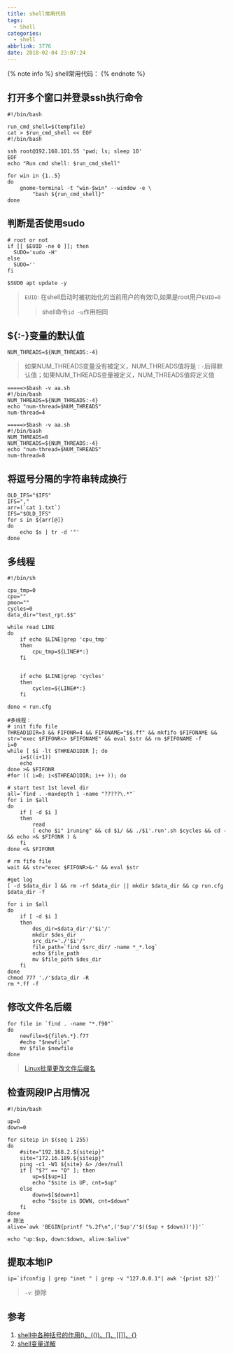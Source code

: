 ```yaml
---
title: shell常用代码
tags:
  - Shell
categories:
  - shell
abbrlink: 3776
date: 2018-02-04 23:07:24
---
```


{% note info %} shell常用代码： {% endnote %}

<!--more-->

## 打开多个窗口并登录ssh执行命令

``` shell
#!/bin/bash

run_cmd_shell=$(tempfile)
cat > $run_cmd_shell << EOF
#!/bin/bash

ssh root@192.168.101.55 'pwd; ls; sleep 10'
EOF
echo "Run cmd shell: $run_cmd_shell"

for win in {1..5}
do
    gnome-terminal -t "win-$win" --window -e \
        "bash ${run_cmd_shell}"
done
```

## 判断是否使用sudo

``` shell
# root or not
if [[ $EUID -ne 0 ]]; then
  SUDO='sudo -H'
else
  SUDO=''
fi

$SUD0 apt update -y
```
> `EUID`: 在shell启动时被初始化的当前用户的有效ID,如果是root用户`EUID=0`
> > shell命令`id -u`作用相同

## ${:-}变量的默认值

``` shell
NUM_THREADS=${NUM_THREADS:-4}
```
> 如果NUM_THREADS变量没有被定义，NUM_THREADS值将是`：-`后得默认值；如果NUM_THREADS变量被定义，NUM_THREADS值将定义值

``` shell
=====>$bash -v aa.sh
#!/bin/bash
NUM_THREADS=${NUM_THREADS:-4}
echo "num-thread=$NUM_THREADS"
num-thread=4

=====>$bash -v aa.sh
#!/bin/bash
NUM_THREADS=8
NUM_THREADS=${NUM_THREADS:-4}
echo "num-thread=$NUM_THREADS"
num-thread=8
```

## 将逗号分隔的字符串转成换行

``` shell
OLD_IFS="$IFS"
IFS=","
arr=(`cat 1.txt`)
IFS="$OLD_IFS"
for s in ${arr[@]}
do
    echo $s | tr -d '"'
done
```

## 多线程

``` shell
#!/bin/sh

cpu_tmp=0
cpu=""
pmon=""
cycles=0
data_dir="test_rpt.$$"

while read LINE
do
	if echo $LINE|grep 'cpu_tmp'
	then
		cpu_tmp=${LINE#*:}
	fi


	if echo $LINE|grep 'cycles'
	then
		cycles=${LINE#*:}
	fi

done < run.cfg

#多线程：
# init fifo file
THREAD1DIR=3 && FIFONR=4 && FIFONAME="$$.ff" && mkfifo $FIFONAME && str="exec $FIFONR<> $FIFONAME" && eval $str && rm $FIFONAME -f
i=0
while [ $i -lt $THREAD1DIR ]; do
	i=$((i+1))
	echo
done >& $FIFONR
#for (( i=0; i<$THREAD1DIR; i++ )); do

# start test 1st level dir
all=`find . -maxdepth 1 -name "?????\.*"`
for i in $all
do
	if [ -d $i ]
	then
		read
		( echo $i" 1runing" && cd $i/ && ./$i'.run'.sh $cycles && cd - && echo >& $FIFONR ) &
	fi
done <& $FIFONR

# rm fifo file
wait && str="exec $FIFONR>&-" && eval $str

#get log
[ -d $data_dir ] && rm -rf $data_dir || mkdir $data_dir && cp run.cfg $data_dir -f

for i in $all
do
	if [ -d $i ]
	then
		des_dir=$data_dir'/'$i'/'
		mkdir $des_dir
		src_dir='./'$i'/'
		file_path=`find $src_dir/ -name *_*.log`
		echo $file_path
		mv $file_path $des_dir
	fi
done
chmod 777 './'$data_dir -R
rm *.ff -f
```

## 修改文件名后缀

``` shell
for file in `find . -name "*.f90"`
do
	newfile=${file%.*}.f77
	#echo "$newfile"
	mv $file $newfile
done
```
>[Linux批量更改文件后缀名](https://blog.csdn.net/longxibendi/article/details/6387732)

## 检查网段IP占用情况

``` shell
#!/bin/bash

up=0
down=0

for siteip in $(seq 1 255)
do
	#site="192.168.2.${siteip}"
	site="172.16.189.${siteip}"
	ping -c1 -W1 ${site} &> /dev/null
	if [ "$?" == "0" ]; then
		up=$[$up+1]
		echo "$site is UP, cnt=$up"
	else
		down=$[$down+1]
		echo "$site is DOWN, cnt=$down"
	fi
done
# 除法
alive=`awk 'BEGIN{printf "%.2f\n",('$up'/'$(($up + $down))')}'`

echo "up:$up, down:$down, alive:$alive"
```

## 提取本地IP

``` shell
ip=`ifconfig | grep "inet " | grep -v "127.0.0.1"| awk '{print $2}'`
```
> `-v`: 排除

## 参考

1. [shell中各种括号的作用()、(())、[]、[[]]、{}](http://blog.csdn.net/taiyang1987912/article/details/39551385)
2. [shell变量详解](https://www.cnblogs.com/barrychiao/archive/2012/10/22/2733210.html)
